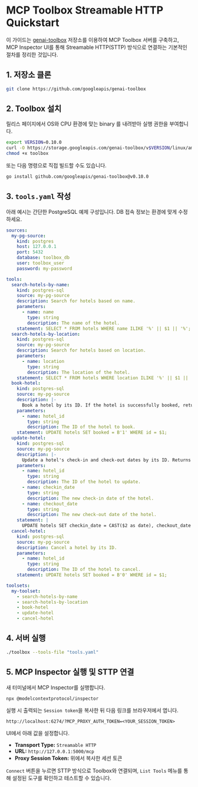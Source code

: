 # MCP Toolbox Streamable HTTP Quickstart

이 가이드는 [genai-toolbox](https://github.com/googleapis/genai-toolbox) 저장소를 이용하여 MCP Toolbox 서버를 구축하고, MCP Inspector UI를 통해 Streamable HTTP(STTP) 방식으로 연결하는 기본적인 절차를 정리한 것입니다.

## 1. 저장소 클론

```bash
git clone https://github.com/googleapis/genai-toolbox
```

## 2. Toolbox 설치

릴리스 페이지에서 OS와 CPU 환경에 맞는 binary 를 내려받아 실행 권한을 부여합니다.

```bash
export VERSION=0.10.0
curl -O https://storage.googleapis.com/genai-toolbox/v$VERSION/linux/amd64/toolbox
chmod +x toolbox
```

또는 다음 명령으로 직접 빌드할 수도 있습니다.

```bash
go install github.com/googleapis/genai-toolbox@v0.10.0
```

## 3. `tools.yaml` 작성

아래 예시는 간단한 PostgreSQL 예제 구성입니다. DB 접속 정보는 환경에 맞게 수정하세요.

```yaml
sources:
  my-pg-source:
    kind: postgres
    host: 127.0.0.1
    port: 5432
    database: toolbox_db
    user: toolbox_user
    password: my-password

tools:
  search-hotels-by-name:
    kind: postgres-sql
    source: my-pg-source
    description: Search for hotels based on name.
    parameters:
      - name: name
        type: string
        description: The name of the hotel.
    statement: SELECT * FROM hotels WHERE name ILIKE '%' || $1 || '%';
  search-hotels-by-location:
    kind: postgres-sql
    source: my-pg-source
    description: Search for hotels based on location.
    parameters:
      - name: location
        type: string
        description: The location of the hotel.
    statement: SELECT * FROM hotels WHERE location ILIKE '%' || $1 || '%';
  book-hotel:
    kind: postgres-sql
    source: my-pg-source
    description: |-
      Book a hotel by its ID. If the hotel is successfully booked, returns a NULL, raises an error if not.
    parameters:
      - name: hotel_id
        type: string
        description: The ID of the hotel to book.
    statement: UPDATE hotels SET booked = B'1' WHERE id = $1;
  update-hotel:
    kind: postgres-sql
    source: my-pg-source
    description: |-
      Update a hotel's check-in and check-out dates by its ID. Returns a message indicating whether the hotel was successfully updated or not.
    parameters:
      - name: hotel_id
        type: string
        description: The ID of the hotel to update.
      - name: checkin_date
        type: string
        description: The new check-in date of the hotel.
      - name: checkout_date
        type: string
        description: The new check-out date of the hotel.
    statement: |
      UPDATE hotels SET checkin_date = CAST($2 as date), checkout_date = CAST($3 as date) WHERE id = $1;
  cancel-hotel:
    kind: postgres-sql
    source: my-pg-source
    description: Cancel a hotel by its ID.
    parameters:
      - name: hotel_id
        type: string
        description: The ID of the hotel to cancel.
    statement: UPDATE hotels SET booked = B'0' WHERE id = $1;

toolsets:
  my-toolset:
    - search-hotels-by-name
    - search-hotels-by-location
    - book-hotel
    - update-hotel
    - cancel-hotel
```

## 4. 서버 실행

```bash
./toolbox --tools-file "tools.yaml"
```

## 5. MCP Inspector 실행 및 STTP 연결

새 터미널에서 MCP Inspector를 실행합니다.

```bash
npx @modelcontextprotocol/inspector
```

실행 시 출력되는 `Session token`을 복사한 뒤 다음 링크를 브라우저에서 엽니다.

```
http://localhost:6274/?MCP_PROXY_AUTH_TOKEN=<YOUR_SESSION_TOKEN>
```

UI에서 아래 값을 설정합니다.

- **Transport Type:** `Streamable HTTP`
- **URL:** `http://127.0.0.1:5000/mcp`
- **Proxy Session Token:** 위에서 복사한 세션 토큰

`Connect` 버튼을 누르면 STTP 방식으로 Toolbox와 연결되며, `List Tools` 메뉴를 통해 설정된 도구를 확인하고 테스트할 수 있습니다.

